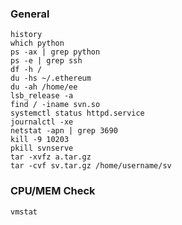### General

    history
    which python
    ps -ax | grep python
    ps -e | grep ssh
    df -h /
    du -hs ~/.ethereum
    du -ah /home/ee
    lsb_release -a
    find / -iname svn.so
    systemctl status httpd.service
    journalctl -xe
    netstat -apn | grep 3690
    kill -9 10203
    pkill svnserve
    tar -xvfz a.tar.gz
    tar -cvf sv.tar.gz /home/username/sv
    
### CPU/MEM Check

    vmstat
    
